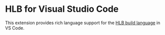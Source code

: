 # HLB for Visual Studio Code

This extension provides rich language support for the [HLB build language](https://github.com/openllb/hlb) in VS Code.
